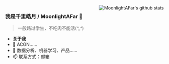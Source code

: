 <img align="right" alt="MoonlightAFar's github stats" src="https://github-readme-stats.vercel.app/api?username=MoonlightAFar&show_icons=true"/>

### 我是千里皓月 / MoonlightAFar 👋

> 一般路过学生，不吃肉不能活(*^_^*)

- **关于我**
- 🔭 ACGN……
- 🌱 数据分析、机器学习、产品……
- 📫 联系方式：邮箱


